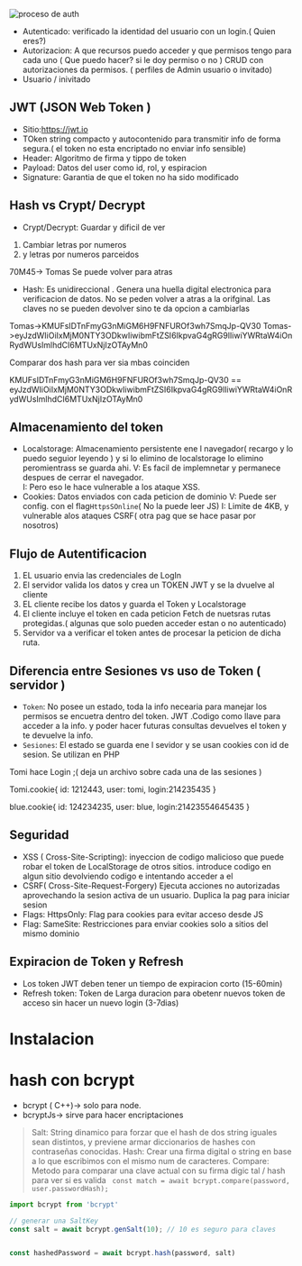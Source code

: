 
![proceso de auth](https://hassansaleh.ams3.cdn.digitaloceanspaces.com/express-user-authentication/Passport-Explanation.png)

- Autenticado: verificado la identidad del usuario con un login.( Quien eres?)
- Autorizacion: A que recursos puedo acceder y que permisos tengo para cada uno ( Que puedo hacer? si le doy permiso o no ) CRUD con autorizaciones da permisos. ( perfiles de Admin usuario o invitado)
- Usuario / inivitado


## JWT (JSON Web Token )
- Sitio:https://jwt.io
- TOken string compacto y autocontenido para transmitir info de forma segura.( el token no esta encriptado no enviar info sensible)
- Header: Algoritmo de firma y tippo de token
- Payload: Datos del user como id, rol, y espiracion
- Signature: Garantia de que el token no ha sido modificado


## Hash vs Crypt/ Decrypt

- Crypt/Decrypt: Guardar y dificil de ver

1) Cambiar letras por numeros 
2) y letras por numeros parceidos

70M45-> Tomas
Se puede volver para atras 
- Hash:
Es unidireccional . Genera una huella digital electronica para verificacion de datos. 
No se peden volver a atras a la orifginal. Las claves no se pueden devolver sino te da opcion a cambiarlas

Tomas->KMUFsIDTnFmyG3nMiGM6H9FNFUROf3wh7SmqJp-QV30
Tomas->eyJzdWIiOiIxMjM0NTY3ODkwIiwibmFtZSI6IkpvaG4gRG9lIiwiYWRtaW4iOnRydWUsImlhdCI6MTUxNjIzOTAyMn0

Comparar dos hash para ver sia mbas coinciden 

KMUFsIDTnFmyG3nMiGM6H9FNFUROf3wh7SmqJp-QV30 == eyJzdWIiOiIxMjM0NTY3ODkwIiwibmFtZSI6IkpvaG4gRG9lIiwiYWRtaW4iOnRydWUsImlhdCI6MTUxNjIzOTAyMn0


## Almacenamiento del token

- Localstorage: Almacenamiento persistente ene l navegador( recargo y lo puedo seguior leyendo ) y si lo elimino de localstorage lo elimino peromientrass se guarda ahi.
    V: Es facil de implemnetar y permanece despues de cerrar el navegador.  
    I: Pero eso le hace vulnerable a los ataque XSS.
- Cookies: Datos enviados con cada peticion de dominio 
    V: Puede ser config. con el flag`HttpsSOnline`( No la puede leer JS)
    I: Limite de 4KB, y vulnerable alos ataques CSRF( otra pag que se hace pasar por nosotros)


## Flujo de Autentificacion
1) EL usuario envia las credenciales de LogIn
2) El servidor valida los datos y crea un TOKEN JWT y se la dvuelve al cliente
3) EL cliente recibe los datos y guarda el Token y Localstorage
4) El cliente incluye el token en cada peticion Fetch de nuetsras rutas protegidas.( algunas que solo pueden acceder estan o no autenticado)
5) Servidor va a verificar el token antes de procesar la peticion de dicha ruta.


## Diferencia entre Sesiones vs uso de Token ( servidor )

- `Token`: No posee un estado, toda la info necearia para manejar los permisos se encuetra dentro del token. JWT .Codigo como llave para acceder a la info.  y poder hacer futuras consultas devuelves el token y te devuelve la info.
- `Sesiones`: El estado se guarda ene l sevidor y se usan cookies con id de sesion. Se utilizan en PHP

Tomi hace Login ;( deja un archivo sobre cada una de las sesiones )

Tomi.cookie{
    id: 1212443,
    user: tomi, 
    login:214235435
}

blue.cookie{
    id: 124234235,
    user: blue, 
    login:21423554645435
}


## Seguridad

- XSS ( Cross-Site-Scripting): inyeccion de codigo malicioso que puede robar el token de LocalStorage de otros sitios. introduce codigo en algun sitio devolviendo codigo e intentando acceder a el 
- CSRF( Cross-Site-Request-Forgery) Ejecuta acciones no autorizadas aprovechando la sesion activa de un usuario. Duplica la pag para iniciar sesion
- Flags: HttpsOnly: Flag para cookies para evitar acceso desde JS
- Flag: SameSite: Restricciones para enviar cookies solo a sitios del mismo dominio  

## Expiracion de Token y Refresh

- Los token JWT deben tener un tiempo de expiracion corto (15-60min)
- Refresh token: Token de Larga duracion para obetenr nuevos token de acceso sin hacer un nuevo login (3-7dias)


# Instalacion 


# hash con bcrypt

- bcrypt ( C++)-> solo para node.
- bcryptJs-> sirve para hacer encriptaciones

>Salt: String dinamico para forzar que el hash de dos string iguales sean distintos, y previene armar diccionarios de hashes con contraseñas conocidas. 
>Hash: Crear una firma digital o string en base a lo que escribimos con el mismo num de caracteres. 
>Compare: Metodo para comparar una clave actual con su firma digic
tal / hash para ver si es valida 
` const match = await bcrypt.compare(password, user.passwordHash);`


```js
import bcrypt from 'bcrypt'

// generar una SaltKey
const salt = await bcrypt.genSalt(10); // 10 es seguro para claves


const hashedPassword = await bcrypt.hash(password, salt)

```